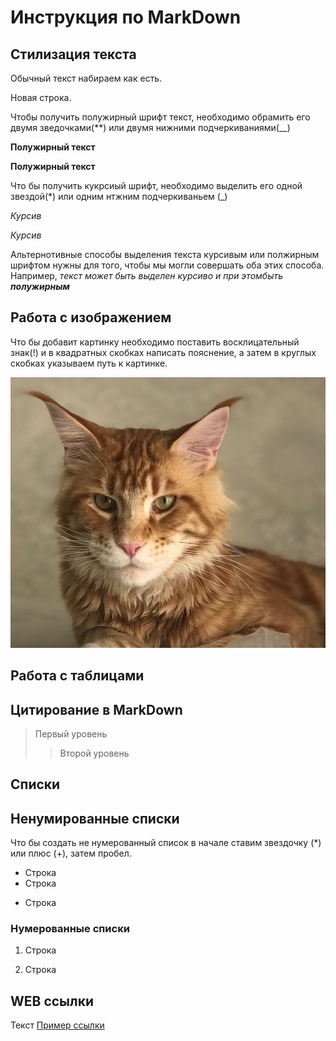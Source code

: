 # Инструкция по MarkDown
## Стилизация текста

Обычный текст набираем как есть.

Новая строка.

Чтобы получить полужирный шрифт  текст, необходимо обрамить его двумя зведочками(**) или двумя нижними подчеркиваниями(__)

**Полужирный текст**

__Полужирный текст__

Что бы получить кукрсиый шрифт, необходимо выделить его одной звездой(*) или одним нтжним подчеркиваньем (_)

*Курсив*

_Курсив_

Альтернотивные способы выделения текста курсивым или полжирным шрифтом нужны для того, чтобы мы могли совершать оба этих способа. Например, _текст может быть выделен курсиво и при этомбыть **полужирным**_

## Работа с изображением 

Что бы добавит картинку необходимо поставить восклицательный знак(!) и в квадратных скобках написать пояснение, а затем в круглых скобках указываем путь к картинке.

![Рыжий кот](2312323213.jpg)


## Работа с таблицами

## Цитирование в MarkDown
> Первый уровень
>> Второй уровень

## Списки 

## Ненумированные списки

Что бы создать не нумерованный список в начале ставим звездочку (*) или плюс (+), затем пробел.

* Строка
* Строка
+ Строка

### Нумерованные списки

1. Строка

2. Строка

## WEB ссылки
Текст [Пример ссылки](http.example.com "Всплывающая подсказка")


